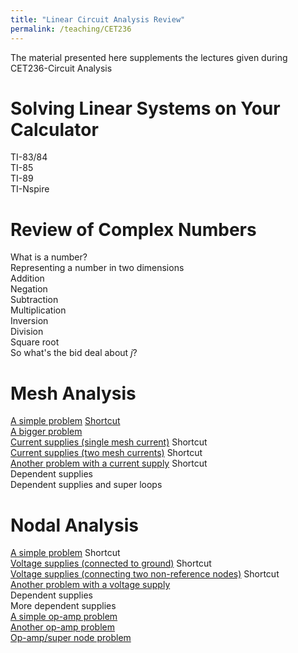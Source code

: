 ```yaml
---
title: "Linear Circuit Analysis Review"
permalink: /teaching/CET236
---
```


The material presented here supplements the lectures given during CET236-Circuit Analysis

Solving Linear Systems on Your Calculator
======
TI-83/84  
TI-85  
TI-89  
TI-Nspire  

Review of Complex Numbers
======
What is a number?  
Representing a number in two dimensions  
Addition  
Negation  
Subtraction  
Multiplication  
Inversion  
Division  
Square root  
So what's the bid deal about *j*?

Mesh Analysis
======
[A simple problem](https://youtu.be/LWty4g2ojBc) [Shortcut](https://youtu.be/H6-oKr0pmqU)  
[A bigger problem](https://youtu.be/OnJGOe-tkqc)  
[Current supplies (single mesh current)](https://youtu.be/b8r852BYv-U) Shortcut  
[Current supplies (two mesh currents)](https://youtu.be/bTRtWhUbUxk) Shortcut  
[Another problem with a current supply](https://youtu.be/pTWLqGu0gsk) Shortcut  
Dependent supplies  
Dependent supplies and super loops   

Nodal Analysis
======
[A simple problem](https://youtu.be/GAJ0mKgafM0) Shortcut  
[Voltage supplies (connected to ground)](https://youtu.be/zmEOSybr3n0) Shortcut  
[Voltage supplies (connecting two non-reference nodes)](https://youtu.be/35S7Wl8-bss) Shortcut  
[Another problem with a voltage supply](https://youtu.be/DxTywbMsNIY)  
Dependent supplies  
More dependent supplies  
[A simple op-amp problem](https://youtu.be/fkCIuHB2TAQ)  
[Another op-amp problem](https://youtu.be/T7gsNc3xTLQ)  
[Op-amp/super node problem](https://youtu.be/BYn5Z28WK1U)  
